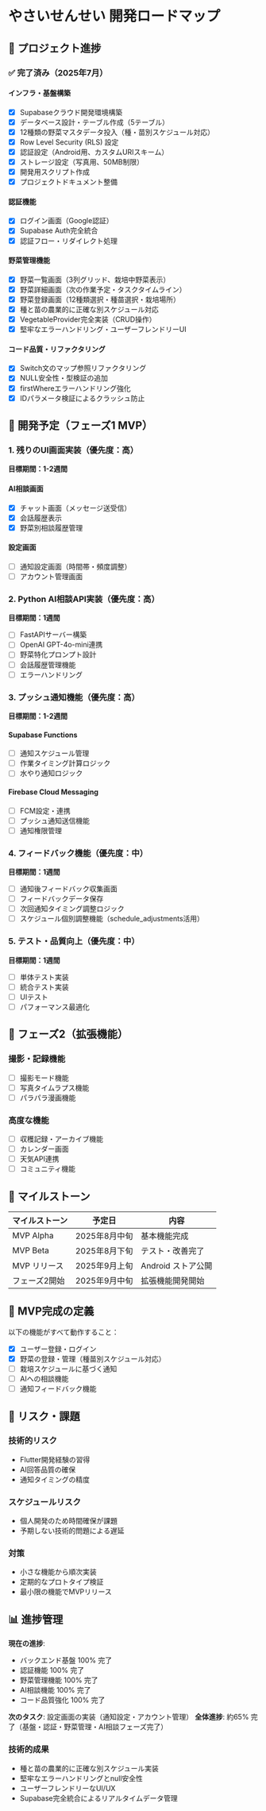 # やさいせんせい 開発ロードマップ

## 🎯 プロジェクト進捗

### ✅ 完了済み（2025年7月）

#### インフラ・基盤構築
- [x] Supabaseクラウド開発環境構築
- [x] データベース設計・テーブル作成（5テーブル）
- [x] 12種類の野菜マスタデータ投入（種・苗別スケジュール対応）
- [x] Row Level Security (RLS) 設定
- [x] 認証設定（Android用、カスタムURIスキーム）
- [x] ストレージ設定（写真用、50MB制限）
- [x] 開発用スクリプト作成
- [x] プロジェクトドキュメント整備

#### 認証機能
- [x] ログイン画面（Google認証）
- [x] Supabase Auth完全統合
- [x] 認証フロー・リダイレクト処理

#### 野菜管理機能
- [x] 野菜一覧画面（3列グリッド、栽培中野菜表示）
- [x] 野菜詳細画面（次の作業予定・タスクタイムライン）
- [x] 野菜登録画面（12種類選択・種苗選択・栽培場所）
- [x] 種と苗の農業的に正確な別スケジュール対応
- [x] VegetableProvider完全実装（CRUD操作）
- [x] 堅牢なエラーハンドリング・ユーザーフレンドリーUI

#### コード品質・リファクタリング
- [x] Switch文のマップ参照リファクタリング
- [x] NULL安全性・型検証の追加
- [x] firstWhereエラーハンドリング強化
- [x] IDパラメータ検証によるクラッシュ防止

## 🚧 開発予定（フェーズ1 MVP）

### 1. 残りのUI画面実装（優先度：高）
**目標期間：1-2週間**

#### AI相談画面
- [x] チャット画面（メッセージ送受信）
- [x] 会話履歴表示
- [x] 野菜別相談履歴管理

#### 設定画面
- [ ] 通知設定画面（時間帯・頻度調整）
- [ ] アカウント管理画面

### 2. Python AI相談API実装（優先度：高）
**目標期間：1週間**

- [ ] FastAPIサーバー構築
- [ ] OpenAI GPT-4o-mini連携
- [ ] 野菜特化プロンプト設計
- [ ] 会話履歴管理機能
- [ ] エラーハンドリング

### 3. プッシュ通知機能（優先度：高）
**目標期間：1-2週間**

#### Supabase Functions
- [ ] 通知スケジュール管理
- [ ] 作業タイミング計算ロジック
- [ ] 水やり通知ロジック

#### Firebase Cloud Messaging
- [ ] FCM設定・連携
- [ ] プッシュ通知送信機能
- [ ] 通知権限管理

### 4. フィードバック機能（優先度：中）
**目標期間：1週間**

- [ ] 通知後フィードバック収集画面
- [ ] フィードバックデータ保存
- [ ] 次回通知タイミング調整ロジック
- [ ] スケジュール個別調整機能（schedule_adjustments活用）

### 5. テスト・品質向上（優先度：中）
**目標期間：1週間**

- [ ] 単体テスト実装
- [ ] 統合テスト実装
- [ ] UIテスト
- [ ] パフォーマンス最適化

## 🔮 フェーズ2（拡張機能）

### 撮影・記録機能
- [ ] 撮影モード機能
- [ ] 写真タイムラプス機能
- [ ] パラパラ漫画機能

### 高度な機能
- [ ] 収穫記録・アーカイブ機能
- [ ] カレンダー画面
- [ ] 天気API連携
- [ ] コミュニティ機能

## 📅 マイルストーン

| マイルストーン | 予定日 | 内容 |
|--------------|--------|------|
| MVP Alpha | 2025年8月中旬 | 基本機能完成 |
| MVP Beta | 2025年8月下旬 | テスト・改善完了 |
| MVP リリース | 2025年9月上旬 | Android ストア公開 |
| フェーズ2開始 | 2025年9月中旬 | 拡張機能開発開始 |

## 🎯 MVP完成の定義

以下の機能がすべて動作すること：
- [x] ユーザー登録・ログイン
- [x] 野菜の登録・管理（種苗別スケジュール対応）
- [ ] 栽培スケジュールに基づく通知
- [ ] AIへの相談機能
- [ ] 通知フィードバック機能

## 🚨 リスク・課題

### 技術的リスク
- Flutter開発経験の習得
- AI回答品質の確保
- 通知タイミングの精度

### スケジュールリスク  
- 個人開発のため時間確保が課題
- 予期しない技術的問題による遅延

### 対策
- 小さな機能から順次実装
- 定期的なプロトタイプ検証
- 最小限の機能でMVPリリース

## 📊 進捗管理

**現在の進捗**: 
- バックエンド基盤 100% 完了
- 認証機能 100% 完了  
- 野菜管理機能 100% 完了
- AI相談機能 100% 完了
- コード品質強化 100% 完了

**次のタスク**: 設定画面の実装（通知設定・アカウント管理）
**全体進捗**: 約65% 完了（基盤・認証・野菜管理・AI相談フェーズ完了）

### 技術的成果
- 種と苗の農業的に正確な別スケジュール実装
- 堅牢なエラーハンドリングとnull安全性
- ユーザーフレンドリーなUI/UX
- Supabase完全統合によるリアルタイムデータ管理